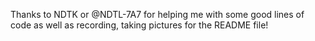 Thanks to NDTK or @NDTL-7A7 for helping me with some good lines of code as well as recording, taking pictures for the README file!
